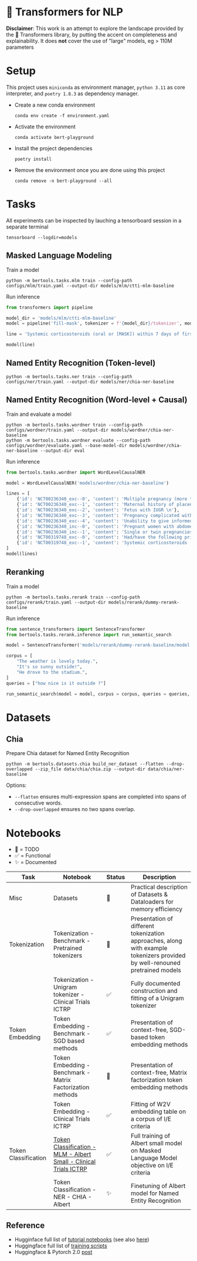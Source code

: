 # :hugs: Transformers for NLP

**Disclaimer**: This work is an attempt to explore the landscape provided by the :hugs: Transformers library, by putting the accent on completeness and explainability.
It does **not** cover the use of "large" models, eg > 110M parameters


# Setup
This project uses `miniconda` as environment manager, `python 3.11` as core interpreter, and `poetry 1.8.3` as dependency manager.

- Create a new conda environment
    ```
    conda env create -f environment.yaml
    ```
- Activate the environment
    ```
    conda activate bert-playground
    ```
- Install the project dependencies
    ```
    poetry install
    ```
- Remove the environment once you are done using this project
    ```
    conda remove -n bert-playground --all
    ```


# Tasks
All experiments can be inspected by lauching a tensorboard session in a separate terminal
```shell
tensorboard --logdir=models
```


## Masked Language Modeling
Train a model
```shell
python -m bertools.tasks.mlm train --config-path configs/mlm/train.yaml --output-dir models/mlm/ctti-mlm-baseline
```
Run inference
```python
from transformers import pipeline

model_dir = 'models/mlm/ctti-mlm-baseline'
model = pipeline('fill-mask', tokenizer = f'{model_dir}/tokenizer', model = f'{model_dir}/model')

line = 'Systemic corticosteroids (oral or [MASK]) within 7 days of first dose of 852A (topical or inhaled steroids are allowed)'

model(line)
```


## Named Entity Recognition (Token-level)
```shell
python -m bertools.tasks.ner train --config-path configs/ner/train.yaml --output-dir models/ner/chia-ner-baseline
```


## Named Entity Recognition (Word-level + Causal)
Train and evaluate a model
```shell
python -m bertools.tasks.wordner train --config-path configs/wordner/train.yaml --output-dir models/wordner/chia-ner-baseline
python -m bertools.tasks.wordner evaluate --config-path configs/wordner/evaluate.yaml --base-model-dir models/wordner/chia-ner-baseline --output-dir eval
```
Run inference
```python
from bertools.tasks.wordner import WordLevelCausalNER

model = WordLevelCausalNER('models/wordner/chia-ner-baseline')

lines = [
    {'id': 'NCT00236340_exc--0', 'content': 'Multiple pregnancy (more than 3 fetuses) \n'}, 
    {'id': 'NCT00236340_exc--1', 'content': 'Maternal history of placental abruptio \n'}, 
    {'id': 'NCT00236340_exc--2', 'content': 'Fetus with IUGR \n'}, 
    {'id': 'NCT00236340_exc--3', 'content': 'Pregnancy complicated with pre-eclampsia \n'}, 
    {'id': 'NCT00236340_exc--4', 'content': 'Unability to give informed consent       \n'}, 
    {'id': 'NCT00236340_inc--0', 'content': 'Pregnant women with abdomen discumfort and ultrasound diagnosis of polyhydramnios (AFI>25cm) \n'}, 
    {'id': 'NCT00236340_inc--1', 'content': 'Single or twin pregnancies \n'}, 
    {'id': 'NCT00319748_exc--0', 'content': 'Had/have the following prior/concurrent therapy: \n'}, 
    {'id': 'NCT00319748_exc--1', 'content': 'Systemic corticosteroids (oral or injectable) within 7 days of first dose of 852A (topical or inhaled steroids are allowed) \n'}
]
model(lines)
```


## Reranking
Train a model
```shell
python -m bertools.tasks.rerank train --config-path configs/rerank/train.yaml --output-dir models/rerank/dummy-rerank-baseline
```
Run inference
```python
from sentence_transformers import SentenceTransformer
from bertools.tasks.rerank.inference import run_semantic_search

model = SentenceTransformer('models/rerank/dummy-rerank-baseline/model')

corpus = [
    "The weather is lovely today.",
    "It's so sunny outside!",
    "He drove to the stadium.",
]
queries = ["how nice is it outside ?"]

run_semantic_search(model = model, corpus = corpus, queries = queries, top_k = 3)
```


# Datasets
## Chia
Prepare Chia dataset for Named Entity Recognition
```shell
python -m bertools.datasets.chia build_ner_dataset --flatten --drop-overlapped --zip_file data/chia/chia.zip --output-dir data/chia/ner-baseline
```
Options:
- `--flatten` ensures multi-expression spans are completed into spans of consecutive words.
- `--drop-overlapped` ensures no two spans overlap.


# Notebooks
- :black_square_button: = TODO
- :white_check_mark: = Functional
- :sparkles: = Documented

| Task | Notebook | Status | Description |
|-----|-----|-----|-----|
| Misc | Datasets | :black_square_button: |Practical description of Datasets & Dataloaders for memory efficiency |
| Tokenization | Tokenization - Benchmark - Pretrained tokenizers | :black_square_button: | Presentation of different tokenization approaches, along with example tokenizers provided by well-renouned pretrained models |
| | Tokenization - Unigram tokenizer - Clinical Trials ICTRP | :white_check_mark: | Fully documented construction and fitting of a Unigram tokenizer |
| Token Embedding | Token Embedding - Benchmark - SGD based methods | :white_check_mark: | Presentation of context-free, SGD-based token embedding methods |
| | Token Embedding - Benchmark - Matrix Factorization methods | :black_square_button: | Presentation of context-free, Matrix factorization token embedding methods |
| | Token Embedding - Clinical Trials ICTRP | :white_check_mark: | Fitting of W2V embedding table on a corpus of I/E criteria |
| Token Classification | [Token Classification - MLM - Albert Small - Clinical Trials ICTRP](https://github.com/JBAujogue/Transformers-for-NLP/blob/main/notebooks/Token%20Classification%20-%20MLM%20-%20Albert%20Small%20-%20Clinical%20Trials%20ICTRP.ipynb) | :white_check_mark: | Full training of Albert small model on Masked Language Model objective on I/E criteria |
| | Token Classification - NER - CHIA - Albert | :sparkles: | Finetuning of Albert model for Named Entity Recognition |


## Reference
- Hugginface full list of [tutorial notebooks](https://github.com/huggingface/transformers/tree/main/notebooks) (see also [here](https://huggingface.co/docs/transformers/main/notebooks#pytorch-examples))
- Huggingface full list of [training scripts](https://github.com/huggingface/transformers/tree/main/examples/pytorch)
- Huggingface & Pytorch 2.0 [post](https://www.philschmid.de/getting-started-pytorch-2-0-transformers)
